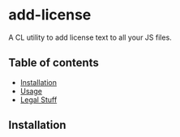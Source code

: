 # add-license
A CL utility to add license text to all your JS files.

## Table of contents

* [Installation](#installation)
* [Usage](#usage)
* [Legal Stuff](#legal-stuff)

## Installation